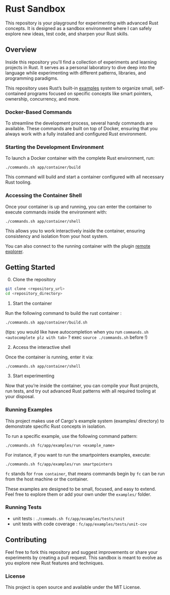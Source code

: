 # Rust Sandbox

This repository is your playground for experimenting with advanced Rust concepts. It is designed as a sandbox environment where I can safely explore new ideas, test code, and sharpen your Rust skills.

## Overview

Inside this repository you'll find a collection of experiments and learning projects in Rust. It serves as a personal laboratory to dive deep into the language while experimenting with different patterns, libraries, and programming paradigms.

This repository uses Rust’s built-in [examples](https://doc.rust-lang.org/cargo/reference/cargo-targets.html#examples) system to organize small, self-contained programs focused on specific concepts like smart pointers, ownership, concurrency, and more.

### Docker-Based Commands

To streamline the development process, several handy commands are available. These commands are built on top of Docker, ensuring that you always work with a fully installed and configured Rust environment.

### Starting the Development Environment

To launch a Docker container with the complete Rust environment, run:

`./commands.sh app/container/build`

This command will build and start a container configured with all necessary Rust tooling.

### Accessing the Container Shell

Once your container is up and running, you can enter the container to execute commands inside the environment with:

`./commands.sh app/container/shell`

This allows you to work interactively inside the container, ensuring consistency and isolation from your host system.

You can also connect to the running container with the plugin [remote explorer](https://marketplace.visualstudio.com/items/?itemName=ms-vscode-remote.remote-containers).

## Getting Started

0. Clone the repository

```bash
git clone <repository_url>
cd <repository_directory>
```

1. Start the container

Run the following command to build the rust container :

`./commands.sh app/container/build.sh`

(tips: you would like have autocompletion when you run `commands.sh <autocomplete plz with tab>` ? exec `source ./commands.sh` before !)

2. Access the interactive shell

Once the container is running, enter it via:

`./commands.sh app/container/shell`

3. Start experimenting

Now that you’re inside the container, you can compile your Rust projects, run tests, and try out advanced Rust patterns with all required tooling at your disposal.

### Running Examples

This project makes use of Cargo's example system (examples/ directory) to demonstrate specific Rust concepts in isolation.

To run a specific example, use the following command pattern:

`./commands.sh fc/app/examples/run <example_name>`

For instance, if you want to run the smartpointers examples, execute:

`./commands.sh fc/app/examples/run smartpointers`

`fc` stands for `from container`, that means commands begin by `fc` can be run from the host machine or the container.

These examples are designed to be small, focused, and easy to extend. Feel free to explore them or add your own under the `examples/` folder.

### Running Tests

- unit tests : `./commads.sh fc/app/examples/tests/unit`
- unit tests with code coverage : `fc/app/examples/tests/unit-cov`

## Contributing

Feel free to fork this repository and suggest improvements or share your experiments by creating a pull request. This sandbox is meant to evolve as you explore new Rust features and techniques.

### License

This project is open source and available under the MIT License.